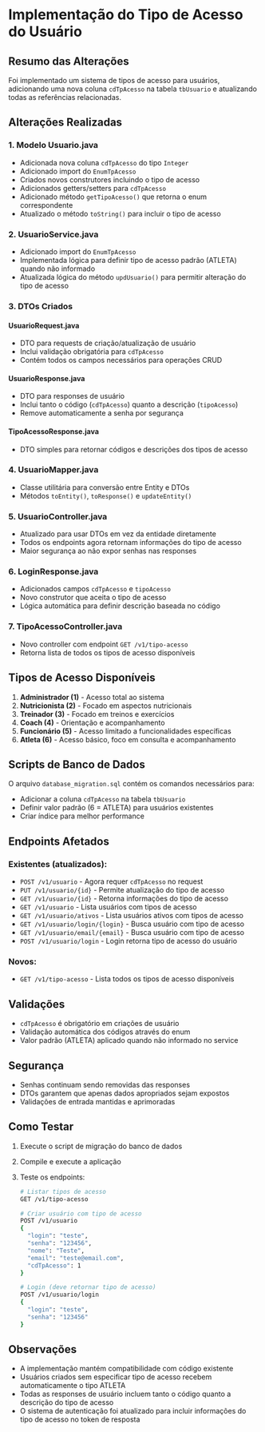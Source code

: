 # Implementação do Tipo de Acesso do Usuário

## Resumo das Alterações

Foi implementado um sistema de tipos de acesso para usuários, adicionando uma nova coluna `cdTpAcesso` na tabela `tbUsuario` e atualizando todas as referências relacionadas.

## Alterações Realizadas

### 1. Modelo Usuario.java

- Adicionada nova coluna `cdTpAcesso` do tipo `Integer`
- Adicionado import do `EnumTpAcesso`
- Criados novos construtores incluindo o tipo de acesso
- Adicionados getters/setters para `cdTpAcesso`
- Adicionado método `getTipoAcesso()` que retorna o enum correspondente
- Atualizado o método `toString()` para incluir o tipo de acesso

### 2. UsuarioService.java

- Adicionado import do `EnumTpAcesso`
- Implementada lógica para definir tipo de acesso padrão (ATLETA) quando não informado
- Atualizada lógica do método `updUsuario()` para permitir alteração do tipo de acesso

### 3. DTOs Criados

#### UsuarioRequest.java

- DTO para requests de criação/atualização de usuário
- Inclui validação obrigatória para `cdTpAcesso`
- Contém todos os campos necessários para operações CRUD

#### UsuarioResponse.java

- DTO para responses de usuário
- Inclui tanto o código (`cdTpAcesso`) quanto a descrição (`tipoAcesso`)
- Remove automaticamente a senha por segurança

#### TipoAcessoResponse.java

- DTO simples para retornar códigos e descrições dos tipos de acesso

### 4. UsuarioMapper.java

- Classe utilitária para conversão entre Entity e DTOs
- Métodos `toEntity()`, `toResponse()` e `updateEntity()`

### 5. UsuarioController.java

- Atualizado para usar DTOs em vez da entidade diretamente
- Todos os endpoints agora retornam informações do tipo de acesso
- Maior segurança ao não expor senhas nas responses

### 6. LoginResponse.java

- Adicionados campos `cdTpAcesso` e `tipoAcesso`
- Novo construtor que aceita o tipo de acesso
- Lógica automática para definir descrição baseada no código

### 7. TipoAcessoController.java

- Novo controller com endpoint `GET /v1/tipo-acesso`
- Retorna lista de todos os tipos de acesso disponíveis

## Tipos de Acesso Disponíveis

1. **Administrador (1)** - Acesso total ao sistema
2. **Nutricionista (2)** - Focado em aspectos nutricionais
3. **Treinador (3)** - Focado em treinos e exercícios
4. **Coach (4)** - Orientação e acompanhamento
5. **Funcionário (5)** - Acesso limitado a funcionalidades específicas
6. **Atleta (6)** - Acesso básico, foco em consulta e acompanhamento

## Scripts de Banco de Dados

O arquivo `database_migration.sql` contém os comandos necessários para:

- Adicionar a coluna `cdTpAcesso` na tabela `tbUsuario`
- Definir valor padrão (6 = ATLETA) para usuários existentes
- Criar índice para melhor performance

## Endpoints Afetados

### Existentes (atualizados):

- `POST /v1/usuario` - Agora requer `cdTpAcesso` no request
- `PUT /v1/usuario/{id}` - Permite atualização do tipo de acesso
- `GET /v1/usuario/{id}` - Retorna informações do tipo de acesso
- `GET /v1/usuario` - Lista usuários com tipos de acesso
- `GET /v1/usuario/ativos` - Lista usuários ativos com tipos de acesso
- `GET /v1/usuario/login/{login}` - Busca usuário com tipo de acesso
- `GET /v1/usuario/email/{email}` - Busca usuário com tipo de acesso
- `POST /v1/usuario/login` - Login retorna tipo de acesso do usuário

### Novos:

- `GET /v1/tipo-acesso` - Lista todos os tipos de acesso disponíveis

## Validações

- `cdTpAcesso` é obrigatório em criações de usuário
- Validação automática dos códigos através do enum
- Valor padrão (ATLETA) aplicado quando não informado no service

## Segurança

- Senhas continuam sendo removidas das responses
- DTOs garantem que apenas dados apropriados sejam expostos
- Validações de entrada mantidas e aprimoradas

## Como Testar

1. Execute o script de migração do banco de dados
2. Compile e execute a aplicação
3. Teste os endpoints:

   ```bash
   # Listar tipos de acesso
   GET /v1/tipo-acesso

   # Criar usuário com tipo de acesso
   POST /v1/usuario
   {
     "login": "teste",
     "senha": "123456",
     "nome": "Teste",
     "email": "teste@email.com",
     "cdTpAcesso": 1
   }

   # Login (deve retornar tipo de acesso)
   POST /v1/usuario/login
   {
     "login": "teste",
     "senha": "123456"
   }
   ```

## Observações

- A implementação mantém compatibilidade com código existente
- Usuários criados sem especificar tipo de acesso recebem automaticamente o tipo ATLETA
- Todas as responses de usuário incluem tanto o código quanto a descrição do tipo de acesso
- O sistema de autenticação foi atualizado para incluir informações do tipo de acesso no token de resposta
